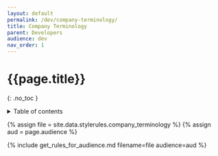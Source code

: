 ```yaml
---
layout: default
permalink: /dev/company-terminology/
title: Company Terminology
parent: Developers
audience: dev
nav_order: 1
---
```

# {{page.title}} 
{: .no_toc }
<details markdown="block">
  <summary>
    Table of contents
  </summary>
  {: .text-delta }
- TOC
{:toc}
</details>

{% assign file = site.data.stylerules.company_terminology %}
{% assign aud = page.audience %}

{% include get_rules_for_audience.md filename=file audience=aud %}